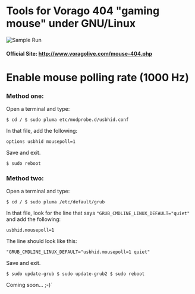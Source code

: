 # Tools for Vorago 404 "gaming mouse" under GNU/Linux

![Sample Run](https://github.com/tuxkernel/vorago-gaming-mouse-404/blob/master/images/00.png)

#### Official Site: http://www.voragolive.com/mouse-404.php

# Enable mouse polling rate (1000 Hz)

### Method one:

Open a terminal and type:

`$ cd /
$ sudo pluma etc/modprobe.d/usbhid.conf`

In that file, add the following:

`options usbhid mousepoll=1`

Save and exit.

`$ sudo reboot`

### Method two:

Open a terminal and type:

`$ cd /
$ sudo pluma /etc/default/grub`

In that file, look for the line that says `"GRUB_CMDLINE_LINUX_DEFAULT="quiet"` and add the following:

`usbhid.mousepoll=1`

The line should look like this:

`"GRUB_CMDLINE_LINUX_DEFAULT="usbhid.mousepoll=1 quiet"`

Save and exit.

`$ sudo update-grub
$ sudo update-grub2
$ sudo reboot`

Coming soon... ;-)´
